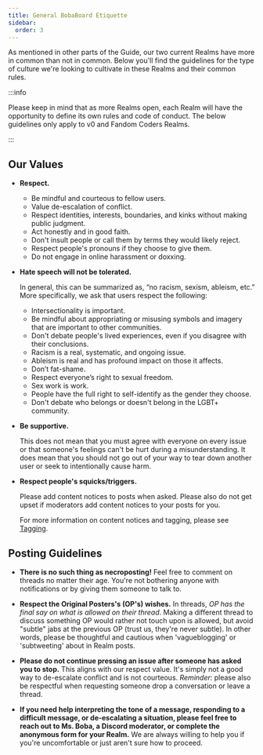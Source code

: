 ```yaml
---
title: General BobaBoard Etiquette
sidebar:
  order: 3
---
```


As mentioned in other parts of the Guide, our two current Realms have more in
common than not in common. Below you'll find the guidelines for the type of
culture we're looking to cultivate in these Realms and their common rules.

:::info

Please keep in mind that as more Realms open, each Realm will have the
opportunity to define its own rules and code of conduct. The below guidelines
only apply to v0 and Fandom Coders Realms.

:::

## Our Values

- **Respect.**

  - Be mindful and courteous to fellow users.
  - Value de-escalation of conflict.
  - Respect identities, interests, boundaries, and kinks without making public
    judgment.
  - Act honestly and in good faith.
  - Don't insult people or call them by terms they would likely reject.
  - Respect people's pronouns if they choose to give them.
  - Do not engage in online harassment or doxxing.

- **Hate speech will not be tolerated.**

  In general, this can be summarized as, “no racism, sexism, ableism, etc.” More
  specifically, we ask that users respect the following:

  - Intersectionality is important.
  - Be mindful about appropriating or misusing symbols and imagery that are
    important to other communities.
  - Don't debate people's lived experiences, even if you disagree with their
    conclusions.
  - Racism is a real, systematic, and ongoing issue.
  - Ableism is real and has profound impact on those it affects.
  - Don’t fat-shame.
  - Respect everyone’s right to sexual freedom.
  - Sex work is work.
  - People have the full right to self-identify as the gender they choose.
  - Don't debate who belongs or doesn't belong in the LGBT+ community.

- **Be supportive.**

  This does not mean that you must agree with everyone on every issue or that
  someone's feelings can't be hurt during a misunderstanding. It does mean that
  you should not go out of your way to tear down another user or seek to
  intentionally cause harm.

- **Respect people's squicks/triggers.**

  Please add content notices to posts when asked. Please also do not get upset
  if moderators add content notices to your posts for you.

  For more information on content notices and tagging, please see
  [Tagging](/docs/users/howto/tagging).

## Posting Guidelines

- **There is no such thing as necroposting!** Feel free to comment on threads no
  matter their age. You're not bothering anyone with notifications or by giving
  them someone to talk to.

- **Respect the Original Posters's (OP's) wishes.** In threads, _OP has the
  final say on what is allowed on their thread_. Making a different thread to
  discuss something OP would rather not touch upon is allowed, but avoid
  "subtle" jabs at the previous OP (trust us, they're never subtle). In other
  words, please be thoughtful and cautious when 'vagueblogging' or 'subtweeting'
  about in Realm posts.

- **Please do not continue pressing an issue after someone has asked you to
  stop.** This aligns with our respect value. It's simply not a good way to
  de-escalate conflict and is not courteous. _Reminder:_ please also be
  respectful when requesting someone drop a conversation or leave a thread.

- **If you need help interpreting the tone of a message, responding to a
  difficult message, or de-escalating a situation, please feel free to reach out
  to Ms. Boba, a Discord moderator, or complete the anonymous form for your
  Realm.** We are always willing to help you if you're uncomfortable or just
  aren't sure how to proceed.
